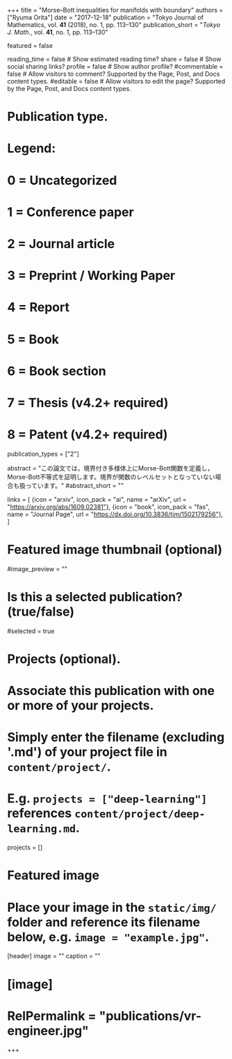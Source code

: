 +++
title = "Morse–Bott inequalities for manifolds with boundary"
authors = ["Ryuma Orita"]
date = "2017-12-18"
publication = "Tokyo Journal of Mathematics, vol. **41** (2018), no. 1, pp. 113–130"
publication_short = "*Tokyo J. Math.*, vol. **41**, no. 1, pp. 113–130"

featured = false

reading_time = false  # Show estimated reading time?
share = false  # Show social sharing links?
profile = false  # Show author profile?
#commentable = false  # Allow visitors to comment? Supported by the Page, Post, and Docs content types.
#editable = false  # Allow visitors to edit the page? Supported by the Page, Post, and Docs content types.

# Publication type.
# Legend:
# 0 = Uncategorized
# 1 = Conference paper
# 2 = Journal article
# 3 = Preprint / Working Paper
# 4 = Report
# 5 = Book
# 6 = Book section
# 7 = Thesis (v4.2+ required)
# 8 = Patent (v4.2+ required)
publication_types = ["2"]

abstract = "この論文では，境界付き多様体上にMorse-Bott関数を定義し，Morse-Bott不等式を証明します。境界が関数のレベルセットとなっていない場合も扱っています。"
#abstract_short = ""

links = [
  {icon = "arxiv", icon_pack = "ai", name = "arXiv", url = "https://arxiv.org/abs/1609.02381"},
  {icon = "book", icon_pack = "fas", name = "Journal Page", url = "https://dx.doi.org/10.3836/tjm/1502179256"},
  ]

# Featured image thumbnail (optional)
#image_preview = ""

# Is this a selected publication? (true/false)
#selected = true

# Projects (optional).
#   Associate this publication with one or more of your projects.
#   Simply enter the filename (excluding '.md') of your project file in `content/project/`.
#   E.g. `projects = ["deep-learning"]` references `content/project/deep-learning.md`.
projects = []

# Featured image
# Place your image in the `static/img/` folder and reference its filename below, e.g. `image = "example.jpg"`.
[header]
image = ""
caption = ""

# [image]
# RelPermalink = "publications/vr-engineer.jpg"
+++
